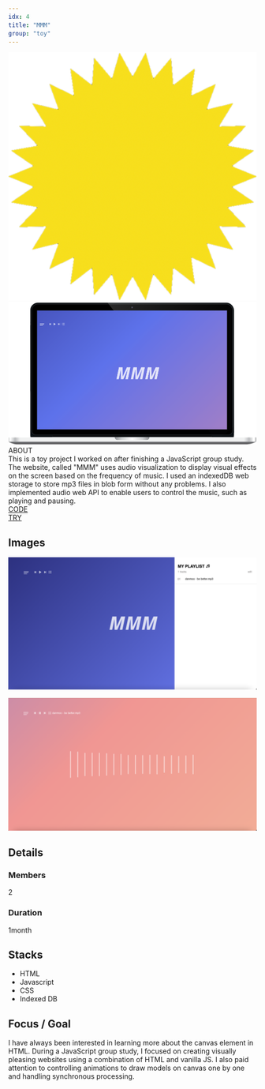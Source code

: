 ```yaml
---
idx: 4
title: "MMM"
group: "toy"
---
```


<div class="aboutWrap">
    <div class="aboutImgWrap">
        <div class="aboutImg">
            <div class="spark">
                <img src="./images/spark.png">
            </div>
            <div class="main">
                <img src="./images/mmm/mmm.png">
            </div>
        </div>
    </div>
    <div class="about">
        <div class="aboutTitle">
        ABOUT
        </div>
        <div class="aboutContent">
        This is a toy project I worked on after finishing a JavaScript group study. The website, called "MMM" uses audio visualization to display visual effects on the screen based on the frequency of music. I used an indexedDB web storage to store mp3 files in blob form without any problems. I also implemented audio web API to enable users to control the music, such as playing and pausing.
        </div>
        <div class="btnWrap">
            <div class="btn"><a href="https://github.com/WonWonGit/mmm" target='_blank'>CODE</a></div>
            <div class="btn">
                <a href="https://wonwongit.github.io/mmm/html/index.html" target='_blank'>TRY</a>
            </div>
        </div>
    </div>
</div>

## Images

<div class="imgWrap">

<div class="projectImg">

![mmm02](./images/mmm/mmm2.png)

</div>
<div class="projectImg">

![mmm03](./images/mmm/mmm3.png)

</div>
<div class="projectImg">

</div>

</div>

## Details

### Members

2

### Duration

1month

## Stacks

<div class='stackWrap'>
   <div class="stacks">
        <ul class="stacksList">
            <li>HTML</li>
            <li>Javascript</li>
            <li>CSS</li>
            <li>Indexed DB</li>
        </ul>
    </div>
   </div> 
</div>

## Focus / Goal

I have always been interested in learning more about the canvas element in HTML. During a JavaScript group study, I focused on creating visually pleasing websites using a combination of HTML and vanilla JS. I also paid attention to controlling animations to draw models on canvas one by one and handling synchronous processing.

<!-- ## Blog Posts

During this project I made few posts about what I learned.

<br/>
<br/> -->
